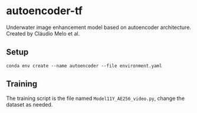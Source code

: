 # autoencoder-tf

Underwater image enhancement model based on autoencoder architecture. Created by Cláudio Melo et al.

## Setup

```conda env create --name autoencoder --file environment.yaml```

## Training

The training script is the file named `Model11Y_AE256_video.py`, change the dataset as needed.
